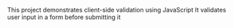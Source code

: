 This project demonstrates client-side validation using JavaScript
It validates user input in a form before submitting it